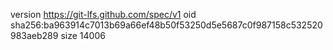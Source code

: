 version https://git-lfs.github.com/spec/v1
oid sha256:ba963914c7013b69a66ef48b50f53250d5e5687c0f987158c532520983aeb289
size 14006
